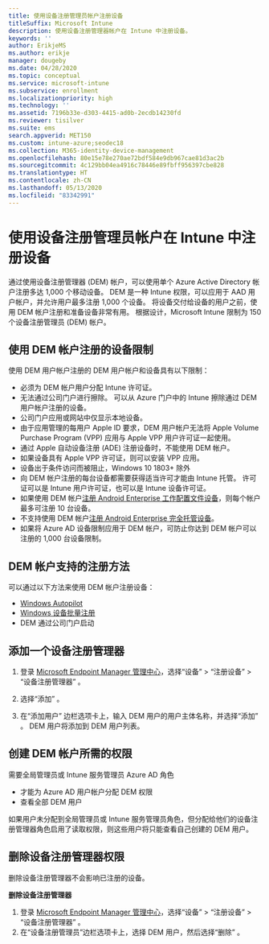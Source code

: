 ```yaml
---
title: 使用设备注册管理员帐户注册设备
titleSuffix: Microsoft Intune
description: 使用设备注册管理器帐户在 Intune 中注册设备。
keywords: ''
author: ErikjeMS
ms.author: erikje
manager: dougeby
ms.date: 04/28/2020
ms.topic: conceptual
ms.service: microsoft-intune
ms.subservice: enrollment
ms.localizationpriority: high
ms.technology: ''
ms.assetid: 7196b33e-d303-4415-ad0b-2ecdb14230fd
ms.reviewer: tisilver
ms.suite: ems
search.appverid: MET150
ms.custom: intune-azure;seodec18
ms.collection: M365-identity-device-management
ms.openlocfilehash: 80e15e78e270ae72bdf584e9db967cae81d3ac2b
ms.sourcegitcommit: 4c129bb04ea4916c78446e89fbff956397cbe828
ms.translationtype: HT
ms.contentlocale: zh-CN
ms.lasthandoff: 05/13/2020
ms.locfileid: "83342991"
---
```

# <a name="enroll-devices-in-intune-by-using-a-device-enrollment-manager-account"></a>使用设备注册管理员帐户在 Intune 中注册设备

通过使用设备注册管理器 (DEM) 帐户，可以使用单个 Azure Active Directory 帐户注册多达 1,000 个移动设备。 DEM 是一种 Intune 权限，可以应用于 AAD 用户帐户，并允许用户最多注册 1,000 个设备。 将设备交付给设备的用户之前，使用 DEM 帐户注册和准备设备非常有用。 根据设计，Microsoft Intune 限制为 150 个设备注册管理员 (DEM) 帐户。

## <a name="limitations-of-devices-that-are-enrolled-with-a-dem-account"></a>使用 DEM 帐户注册的设备限制

使用 DEM 用户帐户注册的 DEM 用户帐户和设备具有以下限制：

- 必须为 DEM 帐户用户分配 Intune 许可证。
- 无法通过公司门户进行擦除。 可以从 Azure 门户中的 Intune 擦除通过 DEM 用户帐户注册的设备。
- 公司门户应用或网站中仅显示本地设备。
- 由于应用管理的每用户 Apple ID 要求，DEM 用户帐户无法将 Apple Volume Purchase Program (VPP) 应用与 Apple VPP 用户许可证一起使用。
- 通过 Apple 自动设备注册 (ADE) 注册设备时，不能使用 DEM 帐户。
- 如果设备具有 Apple VPP 许可证，则可以安装 VPP 应用。
- 设备出于条件访问而被阻止，Windows 10 1803+ 除外
- 向 DEM 帐户注册的每台设备都需要获得适当许可才能由 Intune 托管。 许可证可以是 Intune 用户许可证，也可以是 Intune 设备许可证。
- 如果使用 DEM 帐户[注册 Android Enterprise 工作配置文件设备](android-work-profile-enroll.md)，则每个帐户最多可注册 10 台设备。
- 不支持使用 DEM 帐户[注册 Android Enterprise 完全托管设备](android-fully-managed-enroll.md)。
- 如果将 Azure AD 设备限制应用于 DEM 帐户，可防止你达到 DEM 帐户可以注册的 1,000 台设备限制。

## <a name="enrollment-methods-supported-by-dem-accounts"></a>DEM 帐户支持的注册方法

可以通过以下方法来使用 DEM 帐户注册设备：

- [Windows Autopilot](enrollment-autopilot.md)
- [Windows 设备批量注册](windows-bulk-enroll.md)
- DEM 通过公司门户启动

## <a name="add-a-device-enrollment-manager"></a>添加一个设备注册管理器

1. 登录 [Microsoft Endpoint Manager 管理中心](https://go.microsoft.com/fwlink/?linkid=2109431)，选择“设备” > “注册设备” > “设备注册管理器”    。

2. 选择“添加”  。

3. 在“添加用户”  边栏选项卡上，输入 DEM 用户的用户主体名称，并选择“添加”  。 DEM 用户将添加到 DEM 用户列表。

## <a name="permissions-required-to-create-dem-accounts"></a>创建 DEM 帐户所需的权限

需要全局管理员或 Intune 服务管理员 Azure AD 角色
- 才能为 Azure AD 用户帐户分配 DEM 权限
- 查看全部 DEM 用户

如果用户未分配到全局管理员或 Intune 服务管理员角色，但分配给他们的设备注册管理器角色启用了读取权限，则这些用户将只能查看自己创建的 DEM 用户。

## <a name="remove-device-enrollment-manager-permissions"></a>删除设备注册管理器权限

删除设备注册管理器不会影响已注册的设备。

**删除设备注册管理器**

1. 登录 [Microsoft Endpoint Manager 管理中心](https://go.microsoft.com/fwlink/?linkid=2109431)，选择“设备” > “注册设备” > “设备注册管理器”    。
2. 在“设备注册管理员”边栏选项卡上，选择 DEM 用户，然后选择“删除”   。

